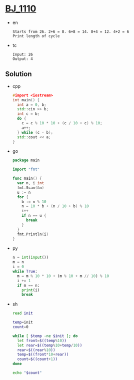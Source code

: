 # [BJ_1110](https://acmicpc.net/problem/1110)

* en

  ```en
  Starts from 26. 2+6 = 8. 6+8 = 14. 8+4 = 12. 4+2 = 6
  Print length of cycle
  ```

* tc

  ```tc
  Input: 26
  Output: 4
  ```

## Solution

* cpp

  ```cpp
  #import <iostream>
  int main() {
    int a = 0, b;
    std::cin >> b;
    int c = b;
    do {
      c = c % 10 * 10 + (c / 10 + c) % 10;
      a++;
    } while (c - b);
    std::cout << a;
  }
  ```

* go

  ```go
  package main

  import "fmt"

  func main() {
    var n, i int
    fmt.Scan(&n)
    u := n
    for {
      b := n % 10
      n = 10 * b + (n / 10 + b) % 10
      i++
      if n == u {
        break
      }
    }
    fmt.Println(i)
  }
  ```

* py

  ```py
  n = int(input())
  m = n
  i = 0
  while True:
    m = m % 10 * 10 + (m % 10 + m // 10) % 10
    i += 1
    if m == n:
      print(i)
      break
  ```

* sh

  ```sh
  read init

  temp=init
  count=0

  while [ $temp -ne $init ]; do
    let front=$((temp%10))
    let rear=$((temp%10+temp/10))
    rear=$((rear%10))
    temp=$((front*10+rear))
    count=$((count+1))
  done

  echo "$count"
  ```
